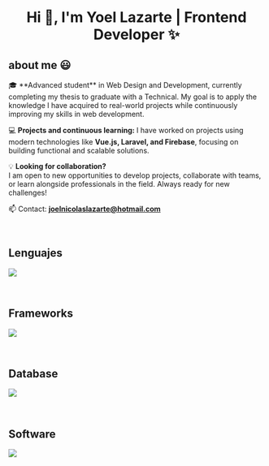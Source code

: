 <!--
**Nicko898/Nicko898** is a ✨ _special_ ✨ repository because its `README.md` (this file) appears on your GitHub profile.

Here are some ideas to get you started:

- 🔭 I’m currently working on ...
- 🌱 I’m currently learning ...
- 👯 I’m looking to collaborate on ...
- 🤔 I’m looking for help with ...
- 💬 Ask me about ...
- 📫 How to reach me: ...
- 😄 Pronouns: ...
- ⚡ Fun fact: ...
-->

<h1 align="center">Hi 👋, I'm Yoel Lazarte | Frontend Developer ✨ </h1> 

<h2>about me 😃</h2>
<p align="left">
🎓 **Advanced student** in Web Design and Development, currently completing my thesis to graduate with a Technical. My goal is to apply the knowledge I have acquired to real-world projects while continuously improving my skills in web development.

💻 **Projects and continuous learning:**  I have worked on projects using modern technologies like **Vue.js, Laravel, and Firebase**, focusing on building functional and scalable solutions.

💡 **Looking for collaboration?**  
I am open to new opportunities to develop projects, collaborate with teams, or learn alongside professionals in the field. Always ready for new challenges!

📫 Contact: **joelnicolaslazarte@hotmail.com**
</p>
<br>
<!------------------------------------->

<h2 >Lenguajes</h2>
<!--tech stack icons-->
<p align="left">
  <a href="https://skillicons.dev">
    <img src="https://skillicons.dev/icons?i=c,cs,cpp,php,py,css,html,js" />
  </a>
</p>
<br>

<h2 >Frameworks</h2>
<!--tech stack icons-->
<p align="left">
  <a href="https://skillicons.dev">
    <img src="https://skillicons.dev/icons?i=react,vue,nodejs,laravel" />
  </a>
</p>
<br>

<h2 >Database</h2>
<!--tech stack icons-->
<p align="left">
  <a href="https://skillicons.dev">
    <img src="https://skillicons.dev/icons?i=firebase,mysql,sqlite,mongodb" />
  </a>
</p>
<br>

<h2 >Software</h2>
<!--tech stack icons-->
<p align="left">
  <a href="https://skillicons.dev">
    <img src="https://skillicons.dev/icons?i=git,github,vscode,bash,linux,ai,ps,arduino,notion,figma,wordpress," />
  </a>
</p>
<br>

<!------------------------------------->



<!------------------------------------->


